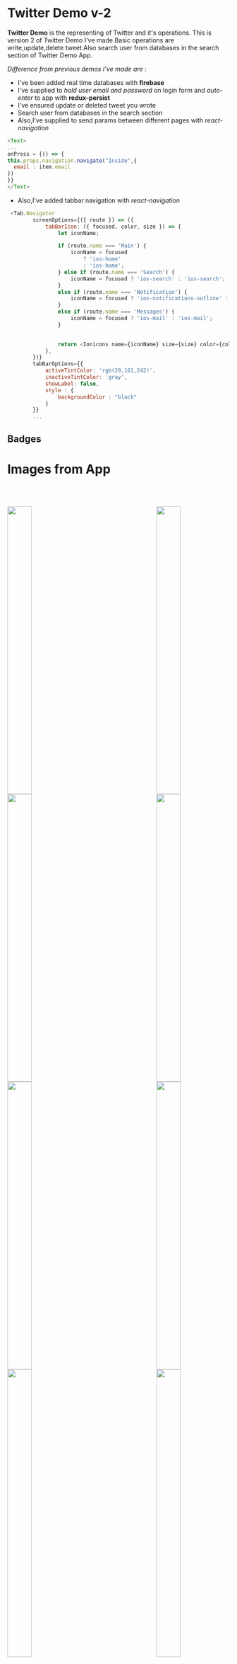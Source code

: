 # Twitter Demo v-2

**Twitter Demo** is the representing of Twitter and it's operations. This is version 2 of Twitter Demo I've made.Basic operations are write,update,delete tweet.Also search user from databases in the search section of Twitter Demo App.

*Difference from previous demos I've made are :*

- I've been added real time databases with **firebase**
- I've supplied to *hold user email and password* on login form and *auto-enter* to app with **redux-persist**
- I've ensured update or deleted tweet you wrote
- Search user from databases in the search section
- Also,I've supplied to send params between different pages with *react-navigation*
```JavaScript
<Text>
...
onPress = {() => {
this.props.navigation.navigate("Inside",{
  email : item.email
})
}} 
</Text>

```
- Also,I've added tabbar navigation with *react-navigation*
```JavaScript
 <Tab.Navigator
        screenOptions={({ route }) => ({
            tabBarIcon: ({ focused, color, size }) => {
                let iconName;

                if (route.name === 'Main') {
                    iconName = focused
                        ? 'ios-home'
                        : 'ios-home';
                } else if (route.name === 'Search') {
                    iconName = focused ? 'ios-search' : 'ios-search';
                }
                else if (route.name === 'Notification') {
                    iconName = focused ? 'ios-notifications-outline' : 'ios-notifications-outline';
                }
                else if (route.name === 'Messages') {
                    iconName = focused ? 'ios-mail' : 'ios-mail';
                }

                
                return <Ionicons name={iconName} size={size} color={color} />;
            },
        })}
        tabBarOptions={{
            activeTintColor: 'rgb(29,161,242)',
            inactiveTintColor: 'gray',
            showLabel: false,
            style : {
                backgroundColor : "black"
            }          
        }}
        ...
```

## Badges


# Images from App
<br><br>

 <img src= "https://github.com/Kivanc10/linux_files/blob/master/img/Screenshot_20210131-012350.jpg" align="left" width = "33%" height = 650 />


 <img src= "https://github.com/Kivanc10/linux_files/blob/master/img/Screenshot_20210131-012342.jpg" align="right" width = "33%" height = 650 />



<img src= "https://github.com/Kivanc10/linux_files/blob/master/img/Screenshot_20210131-013428.jpg" align="left" width = "33%" height = 650 />



<img src="https://github.com/Kivanc10/linux_files/blob/master/img/SVID-20210128-010050-1.gif" align="right" width = "33%" height = 650 />


<img src= "https://github.com/Kivanc10/linux_files/blob/master/img/Screenshot_20210128-005807.jpg" align="left" width = "33%" height = 650 />

<img src = "https://github.com/Kivanc10/linux_files/blob/master/img/SVID-20210127-204928-1.gif" align="right" width = "33%" height = 650 />





<img src = "https://github.com/Kivanc10/linux_files/blob/master/img/Screenshot_20210131-013641.jpg" align="left" width = "33%" height = 650 />


<img src= "https://github.com/Kivanc10/linux_files/blob/master/img/Screenshot_20210131-012652.jpg" align="right" width = "33%" height = 650 />





